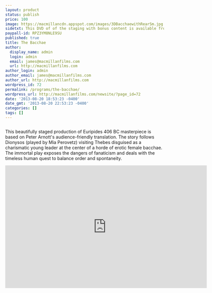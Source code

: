 ```yaml
---
layout: product
status: publish
price: 100
image: https://macmillancdn.appspot.com/images/3DBacchaewithRearSm.jpg
sidetxt: This DVD of of the staging with bonus content is available from our store . The program also features a prologue which explains the family tree of king Cadmus - this prologue can also been seen online <a href="https://www.youtube.com/watch?v=kNL1InZiobg">here</a>.
paypall-id: RPZ3YM8NLE9SU
published: true
title: The Bacchae
author:
  display_name: admin
  login: admin
  email: james@macmillanfilms.com
  url: http://macmillanfilms.com
author_login: admin
author_email: james@macmillanfilms.com
author_url: http://macmillanfilms.com
wordpress_id: 72
permalink: /programs/the-bacchae/
wordpress_url: http://macmillanfilms.com/newsite/?page_id=72
date: '2013-08-20 18:53:23 -0400'
date_gmt: '2013-08-20 22:53:23 -0400'
categories: []
tags: []
---
```

<p><img style="border: 0px none;" src="https://macmillancdn.appspot.com/images/3DBacchaewithRearSm.jpg" alt="" border="0" /></p>
<div align="left">This beautifully staged production of Euripides 406 BC masterpiece is based on Peter Arnott's audience-friendly translation. The story follows Dionysos (played by Mia Perovetz) visiting Thebes disguised as a charismatic young leader at the center of a horde of erotic female bacchae. The immortal play exposes the dangers of fanaticism and deals with the timeless human quest to balance order and spontaneity.</div>
<div align="left"></div>
<div align="left"></div>
<div align="left"></div>
<div align="left"></div>
<p><iframe id="ytplayer" src="https://www.youtube.com/embed/ptFfYRpTc8c?rel=0&amp;modestbranding=1&amp;autohide=1" width="640" height="390" frameborder="0"></iframe></p>

